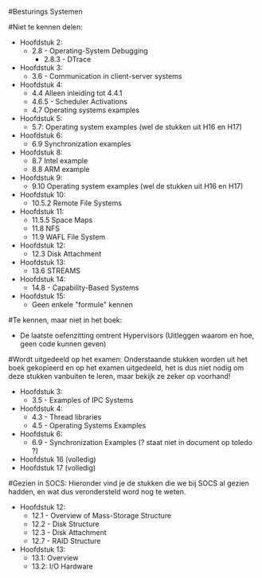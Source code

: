#Besturings Systemen

#Niet te kennen delen:
* Hoofdstuk 2:
    * 2.8 - Operating-System Debugging
        * 2.8.3 - DTrace
* Hoofdstuk 3:
    * 3.6 - Communication in client-server systems
* Hoofdstuk 4:
    * 4.4 Alleen inleiding tot 4.4.1
    * 4.6.5 - Scheduler Activations
    * 4.7 Operating systems examples
* Hoofdstuk 5:
    * 5.7: Operating system examples (wel de stukken uit H16 en H17)
* Hoofdstuk 6:
    * 6.9 Synchronization examples
* Hoofdstuk 8:
    * 8.7 Intel example
    * 8.8 ARM example
* Hoofdstuk 9:
    * 9.10 Operating system examples (wel de stukken uit H16 en H17)
* Hoofdstuk 10:
    * 10.5.2 Remote File Systems
* Hoofdstuk 11:
    * 11.5.5 Space Maps
    * 11.8 NFS
    * 11.9 WAFL File System
* Hoofdstuk 12:
    * 12.3 Disk Attachment
* Hoofdstuk 13:
    * 13.6 STREAMS
* Hoofdstuk 14:
    * 14.8 - Capability-Based Systems
* Hoofdstuk 15:
    * Geen enkele "formule" kennen

#Te kennen, maar niet in het boek:
* De laatste oefenzitting omtrent Hypervisors (Uitleggen waarom en hoe, geen code kunnen geven)

#Wordt uitgedeeld op het examen:
Onderstaande stukken worden uit het boek gekopieerd en op het examen uitgedeeld, het is dus niet nodig om deze stukken vanbuiten te leren, maar bekijk ze zeker op voorhand!
* Hoofdstuk 3:
    * 3.5 - Examples of IPC Systems
* Hoofdstuk 4:
    * 4.3 - Thread libraries
    * 4.5 - Operating Systems Examples
* Hoofdstuk 6:
    * 6.9 - Synchronization Examples (? staat niet in document op toledo ?)
* Hoofdstuk 16 (volledig)
* Hoofdstuk 17 (volledig)

#Gezien in SOCS:
Hieronder vind je de stukken die we bij SOCS al gezien hadden, en wat dus verondersteld word nog te weten.
* Hoofdstuk 12:
    * 12.1 - Overview of Mass-Storage Structure
    * 12.2 - Disk Structure
    * 12.3 - Disk Attachment
    * 12.7 - RAID Structure
* Hoofdstuk 13:
    * 13.1: Overview
    * 13.2: I/O Hardware
